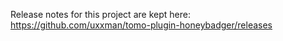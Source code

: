 Release notes for this project are kept here: https://github.com/uxxman/tomo-plugin-honeybadger/releases
